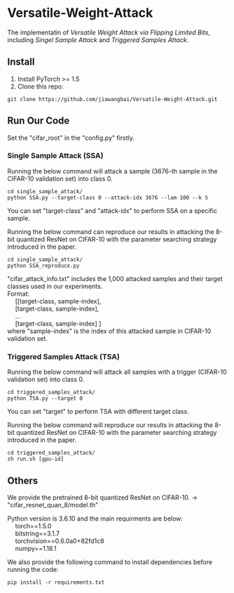 # Versatile-Weight-Attack
The implementatin of *Versatile Weight Attack via Flipping Limited Bits*, including *Singel Sample Attack* and *Triggered Samples Attack*.


## Install 
1. Install PyTorch >= 1.5
2. Clone this repo:
```shell
git clone https://github.com/jiawangbai/Versatile-Weight-Attack.git
```

## Run Our Code

Set the "cifar_root" in the "config.py" firstly.

### Single Sample Attack (SSA)

Running the below command will attack a sample (3676-th sample in the CIFAR-10 validation set) into class 0.
```shell
cd single_sample_attack/
python SSA.py --target-class 0 --attack-idx 3676 --lam 100 --k 5
```
You can set "target-class" and "attack-idx" to perform SSA on a specific sample.

Running the below command can reproduce our results in attacking the 8-bit quantized ResNet on CIFAR-10 with the parameter searching strategy introduced in the paper.
```shell
cd single_sample_attack/
python SSA_reproduce.py 
```
"cifar_attack_info.txt" includes the 1,000 attacked samples and their target classes used in our experiments.
<br/>
Format:
<br/>
&emsp; [[target-class, sample-index],
<br/>
&emsp; [target-class, sample-index],
<br/>
&emsp; ...
<br/>
&emsp; [target-class, sample-index] ]
<br/>
where "sample-index" is the index of this attacked sample in CIFAR-10 validation set.


### Triggered Samples Attack (TSA)

Running the below command will attack all samples with a trigger (CIFAR-10 validation set) into class 0.
```shell
cd triggered_samples_attack/
python TSA.py --target 0
```
You can set "target" to perform TSA with different target class.


Running the below command will reproduce our results in attacking the 8-bit quantized ResNet on CIFAR-10 with the parameter searching strategy introduced in the paper.
```shell
cd triggered_samples_attack/
sh run.sh [gpu-id]
```

## Others
We provide the pretrained 8-bit quantized ResNet on CIFAR-10. -> "cifar_resnet_quan_8/model.th"

Python version is 3.6.10 and the main requirments are below:
<br/>
&emsp; torch==1.5.0
<br/>
&emsp; bitstring==3.1.7
<br/>
&emsp; torchvision==0.6.0a0+82fd1c8
<br/>
&emsp; numpy==1.18.1

We also provide the following command to install dependencies before running the code:
```shell
pip install -r requirements.txt
```

